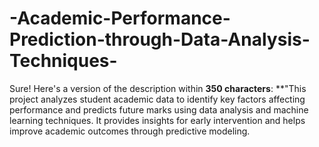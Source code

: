 # -Academic-Performance-Prediction-through-Data-Analysis-Techniques-
Sure! Here's a version of the description within **350 characters**:  **"This project analyzes student academic data to identify key factors affecting performance and predicts future marks using data analysis and machine learning techniques. It provides insights for early intervention and helps improve academic outcomes through predictive modeling.
